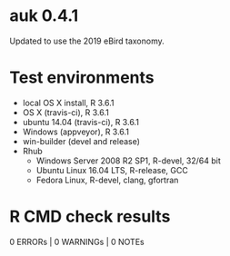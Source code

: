 # auk 0.4.1

Updated to use the 2019 eBird taxonomy.

# Test environments

- local OS X install, R 3.6.1
- OS X (travis-ci), R 3.6.1
- ubuntu 14.04 (travis-ci), R 3.6.1
- Windows (appveyor), R 3.6.1
- win-builder (devel and release)
- Rhub
  - Windows Server 2008 R2 SP1, R-devel, 32/64 bit
  - Ubuntu Linux 16.04 LTS, R-release, GCC
  - Fedora Linux, R-devel, clang, gfortran

# R CMD check results

0 ERRORs | 0 WARNINGs | 0 NOTEs
